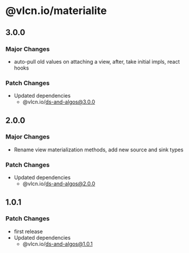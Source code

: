 # @vlcn.io/materialite

## 3.0.0

### Major Changes

- auto-pull old values on attaching a view, after, take initial impls, react hooks

### Patch Changes

- Updated dependencies
  - @vlcn.io/ds-and-algos@3.0.0

## 2.0.0

### Major Changes

- Rename view materialization methods, add new source and sink types

### Patch Changes

- Updated dependencies
  - @vlcn.io/ds-and-algos@2.0.0

## 1.0.1

### Patch Changes

- first release
- Updated dependencies
  - @vlcn.io/ds-and-algos@1.0.1
